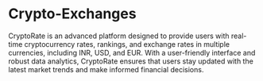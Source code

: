 # Crypto-Exchanges
CryptoRate is an advanced platform designed to provide users with real-time cryptocurrency rates, rankings, and exchange rates in multiple currencies, including INR, USD, and EUR. With a user-friendly interface and robust data analytics, CryptoRate ensures that users stay updated with the latest market trends and make informed financial decisions.
